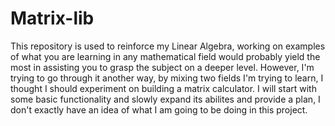 # Matrix-lib

This repository is used to reinforce my Linear Algebra, working on examples of what you are learning in any mathematical field would probably yield the most in assisting you to grasp the subject on a deeper level. However, I'm trying to go through it another way, by mixing two fields I'm trying to learn, I thought I should experiment on building a matrix calculator. I will start with some basic functionality and slowly expand its abilites and provide a plan, I don't exactly have an idea of what I am going to be doing in this project.
